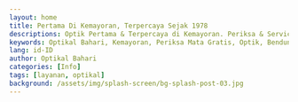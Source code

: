 ```yaml
---
layout: home
title: Pertama Di Kemayoran, Terpercaya Sejak 1978
descriptions: Optik Pertama & Terpercaya di Kemayoran. Periksa & Service Mata Gratis, Kacamata Cicilan, Bergaransi, Tanpa Credit Card, Tanpa Bunga, Aman Riba & Menerima KJP
keywords: Optikal Bahari, Kemayoran, Periksa Mata Gratis, Optik, Bendungan Jago, Optik KJP, Kacamata Cicilan
lang: id-ID
author: Optikal Bahari
categories: [Info]
tags: [layanan, optikal]
background: /assets/img/splash-screen/bg-splash-post-03.jpg
---
```

